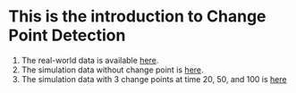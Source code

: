 # This is the introduction to Change Point Detection
1. The real-world data is available [here](SNP500INDEX.csv).
2. The simulation data without change point is [here](NoChangePoint.csv).
3. The simulation data with 3 change points at time 20, 50, and 100 is [here](ChangePoint_20_50_100.csv)
